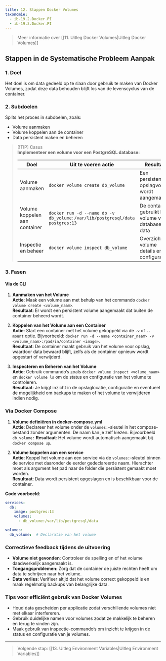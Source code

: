 ```yaml
---
title: 12. Stappen Docker Volumes
taxonomie:
  - ib-19.2.Docker.PI
  - ib-19.3.Docker.PI
---
```


> Meer informatie over [[11. Uitleg Docker Volumes|Uitleg Docker Volumes]]

## Stappen in de Systematische Probleem Aanpak

### 1. Doel
Het doel is om data gedeeld op te slaan door gebruik te maken van Docker Volumes, zodat deze data behouden blijft los van de levenscyclus van de container.

### 2. Subdoelen
Splits het proces in subdoelen, zoals:
  - Volume aanmaken
  - Volume koppelen aan de container
  - Data persistent maken en beheren

> [!TIP] Casus  
> **Implementeer een volume voor een PostgreSQL database:**  
> 
> | Doel                            | Uit te voeren actie                                 | Resultaat                               |  
> | ------------------------------- | --------------------------------------------------- | --------------------------------------- |  
> | Volume aanmaken                 | `docker volume create db_volume`                    | Een persistent opslagvolume wordt aangemaakt  |  
> | Volume koppelen aan container   | `docker run -d --name db -v db_volume:/var/lib/postgresql/data postgres:13` | De container gebruikt het volume voor database data |  
> | Inspectie en beheer             | `docker volume inspect db_volume`                  | Overzicht van volume details en configuratie   |  

### 3. Fasen
#### Via de CLI
1. **Aanmaken van het Volume**  
   **Actie**: Maak een volume aan met behulp van het commando `docker volume create <volume_naam>`.  
   **Resultaat**: Er wordt een persistent volume aangemaakt dat buiten de container beheerd wordt.

2. **Koppelen van het Volume aan een Container**  
   **Actie**: Start een container met het volume gekoppeld via de `-v` of `--mount` optie. Bijvoorbeeld: `docker run -d --name <container_naam> -v <volume_naam>:/pad/in/container <image>`.  
   **Resultaat**: De container maakt gebruik van het volume voor opslag, waardoor data bewaard blijft, zelfs als de container opnieuw wordt opgestart of verwijderd.

3. **Inspecteren en Beheren van het Volume**  
   **Actie**: Gebruik commando’s zoals `docker volume inspect <volume_naam>` en `docker volume ls` om de status en configuratie van het volume te controleren.  
   **Resultaat**: Je krijgt inzicht in de opslaglocatie, configuratie en eventueel de mogelijkheid om backups te maken of het volume te verwijderen indien nodig.

### Via Docker Compose
1. **Volume definiëren in docker-compose.yml**  
   **Actie**: Declareer het volume onder de `volumes:`-sleutel in het compose-bestand zonder argumenten. De naam kan je zelf kiezen. Bijvoorbeeld `db_volume:` 
   **Resultaat**: Het volume wordt automatisch aangemaakt bij `docker compose up`.  

2. **Volume koppelen aan een service**  
   **Actie**: Koppel het volume aan een service via de `volumes:`-sleutel binnen de service met daaronder de eerder gedeclareerde naam. Hierachter moet als argument het pad naar de folder die persistent gemaakt moet worden.  
   **Resultaat**: Data wordt persistent opgeslagen en is beschikbaar voor de container.  

**Code voorbeeld**:  
```yaml
services:
  db:
    image: postgres:13
    volumes:
      - db_volume:/var/lib/postgresql/data

volumes:
  db_volume:  # Declaratie van het volume
```

### Correctieve feedback tijdens de uitvoering
- **Volume niet gevonden**: Controleer de spelling en of het volume daadwerkelijk aangemaakt is.
- **Toegangsproblemen**: Zorg dat de container de juiste rechten heeft om data te schrijven naar het volume.  
- **Data verlies**: Verifieer altijd dat het volume correct gekoppeld is en maak regelmatig backups van belangrijke data.

### Tips voor efficiënt gebruik van Docker Volumes
- Houd data gescheiden per applicatie zodat verschillende volumes niet met elkaar interfereren.
- Gebruik duidelijke namen voor volumes zodat ze makkelijk te beheren en terug te vinden zijn.
- Maak gebruik van inspectie-commando’s om inzicht te krijgen in de status en configuratie van je volumes.

---

> Volgende stap: [[13. Uitleg Environment Variables|Uitleg Environment Variables]]